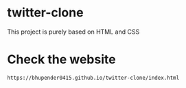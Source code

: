 # twitter-clone

This project is purely based on HTML and CSS

# Check the website 

`https://bhupender0415.github.io/twitter-clone/index.html`

